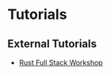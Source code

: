 # Tutorials

## External Tutorials
- [Rust Full Stack Workshop](https://bcnrust.github.io/devbcn-workshop/)
